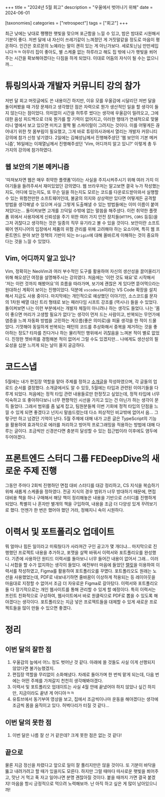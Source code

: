 +++
title = "2024년 5월 회고"
description = "우울에서 벗어나기 위해"
date = 2024-06-01

[taxonomies]
categories = ["retrospect"]
tags = ["회고"]
+++

최근 낮에는 낮대로 쨍쨍한 햇빛을 맞으며 포근함을 느낄 수 있고, 밤은 밤대로 시원해서 기분이 좋다. 저번 달에 내 자신이 쓰레기같이 느껴졌던 게 거짓말같을 정도로 마음이 평온하다. 인간은 호르몬의 노예라는 말이 괜히 있는 게 아닌가보다. 세로토닌님 만만세입니다ㅋㅋ 아무리 집이 좋아도, 별 스케줄 없는 하루라고 해도 집 밖에 나가 햇빛을 쐬어주는 시간을 확보해야겠다는 다짐을 하게 되었다. 이대로 어둠의 자식이 될 수는 없으니까...

<!-- more -->

# 튜링의사과 개발자 커뮤니티 강의 참가
저번 달 회고 머릿글에도 쓴 내용이긴 하지만, 이유 모를 우울감에 시달리던 저번 달을 돌이켜봤을 때 가장 문제라고 생각했던 점은 자력으로 뭔가 생산적인 일을 할 생각이 들지 않는다는 점이었다. 의미없이 시간을 허투루 썼다는 생각에 우울감이 밀려오고, 그에 대한 음성 피드백으로 더욱 뭔가를 할 기력이 없어지고, 이러한 행태가 연쇄적으로 맞물리니 옆에서 보고 있으면 미치고 팔짝 뛸 스파이럴이 그려지는 것이다. 이를 어떻게든 끊어내기 위한 첫 몸부림이 필요했고, 그게 바로 튜링의사과에서 열리는 개발자 커뮤니티 강의에 참가 신청 넣기였다. 2일에는 김혜성님께서 진행해주셨던 '웹 보안의 기본 메커니즘', 16일에는 이재열님께서 진행해주셨던 'Vim, 어디까지 알고 있니?' 이렇게 총 두 가지의 강의에 참가하였다.

## 웹 보안의 기본 메커니즘
'따져보자면 웹은 매우 취약한 플랫폼'이라는 사실을 주지시켜주시기 위해 여러 가지 이야기들을 들려주셔서 재미있었던 강의였다. 웹 브라우저는 알고보면 결국 누가 작성했는지도, 어디에 있는지도, 또 무슨 일을 하는지도 모르는 코드를 다운로드받아와서 실행할 수 있는 위험천만한 소프트웨어인데, 불굴의 의지와 상상력만 있다면 어떻게든 공격할 방법을 생각해낼 수 있으며 사실 그렇게 도출해낼 수 있는 방법들에는 이미 이름이 붙여져있다는... 돌이켜보면 고개를 끄덕일 수밖에 없는 말씀을 해주셨다. 이런 취약한 플랫폼 위에서 사용자에게 신뢰성을 주기 위한 여러 가지 안전 장치들(`HTTPS`, `CORS` 등등)을 그저 귀찮다고 생각하는 것은 일종의 직무 유기라고 볼 수 있을 것이다. 보안이란 소프트웨어 엔지니어의 입장에서 제품의 위험 관리를 위해 고려해야 하는 요소이며, 특히 웹 프론트엔드 분야 보안 정책의 기반이 되는 `Origin`에 대해 올바르게 이해하는 것이 중요하다는 것을 느낄 수 있었다.

## Vim, 어디까지 알고 있니?
Vim, 정확히는 NeoVim과 여러 부수적인 도구를 활용하여 자신의 생산성을 끌어올리기 위해 해오셨던 여정을 설명해주시는 강의였다. 처음에는 '이런 것도 돼요'로 시작해서 '저는 이런 것까지 해봤어요'의 흐름을 따라가며, 보기에 괜찮은 게 있다면 뜯어먹으라는 원대하신 계획이 보이는 진행이었다. 덕분에 `vscodevim`이라는 VS Code 확장을 설치해서 지금도 사용 중이다. 마지막에는 개인적으로 예상했던 이야기인, 소스코드를 문자의 1차원 배열 대신 트리 형태로 보는 패러다임 시프트 강조를 (역시나) 들을 수 있었다. 돌이켜보면 나는 이런 부분에서는 개발자 체질이 아니려나 하는 생각도 들었다. 나는 '몸이 좋으면 머리가 고생할 필요가 없다'는 생각이 먼저 드는 사람이고, 반복되는 무언가에 염증을 느껴 자동화 방법을 고민하는 게으름(좋은 의미로)을 피울 생각을 한 적이 드물었다. 기껏해야 동일하게 반복되는 패턴의 코드를 추상화해서 중복을 제거하는 것을 좋아하는 정도? 타자를 친다거나 하는 물리적인 행위에서 귀찮음을 느껴본 적이 별로 없었다. 진정한 쳇바퀴를 경험해본 적이 없어서 그럴 수도 있겠지만... 나에게도 생산성의 필요성을 십분 느끼게 되는 날이 올지 궁금하다.

# 코드스냅
5월에는 내가 편집장 역할을 맡아 주제를 정하고 [소개글](https://codesnapmag.hashnode.dev/type)을 작성하였으며, 각 글들의 업로드 순서를 결정했다. 소개글에서도 알 수 있듯, 5월에는 타입과 관련된 이야기들을 다루게 되었다. 처음에는 정적 타입 관련 내용들로만 한정짓고 싶었는데, 정적 타입에 너무 익숙하고 또 좋아하다보니 너무 편향적인 시선을 가지고 있는 건 아닌가 하는 생각이 문득 들었다. 그래서 범위를 좀 넓게 잡고, 팀원분들께 이번 기회에 정적 타입의 단점을 느낄 수 있게 되면 좋겠다고 넌지시 말씀드렸는데 다소 피상적인 비교밖에 없어서 음... 그렇구만 하고 넘겼던 기억이 난다.
5월 주제에 대해 내가 고른 글은 TypeScript의 기능을 활용하여 효과적으로 에러를 처리하고 방어적 프로그래밍을 적용하는 방법에 대해 다루는 글이다. 조금씩만 신경쓴다면 충분히 달성할 수 있는 접근법이라 이후에도 염두에 두어야겠다.

# 프론트엔드 스터디 그룹 FEDeepDive의 새로운 주제 진행
그동안 주마다 2회씩 진행하던 면접 대비 스터디를 대강 정리하고, CS 지식을 복습하기 위해 새롭게 스케줄을 정하였다. 전공 지식의 경우 범위가 너무 방대하기 때문에, 면접 대비용 책을 하나 구매해서 해당 책이 정리해놓은 내용을 기반으로 스터디를 진행하게 되었다. 특별히 나 혼자만 별개의 책을 구입하여, 내용을 조금 더 다양성 있게 꾸려보기로 했다. 언젠가 한 번은 했어야 했던 거라, 정해지니 속이 시원하다.

# 이력서 및 포트폴리오 업데이트
뭐 얼마나 힘든 일이라고 미뤄뒀다가 사라져간 구인 공고가 몇 개더냐... 마지막으로 진행했던 프로젝트 내용을 추가하고, 포맷을 살짝 바꿔서 이력서와 포트폴리오를 완성했다. 기존에 사용하던 원티드 이력서를 돌아보니 너무 들어간 내용이 없어서 그래... 이러니 서합을 할 수가 없지하는 생각이 들었다. 예전부터 마음에 들었던 [랠릿](https://www.rallit.com/)을 이용하여 이력서를 작성하였고, Figma를 활용하여 포트폴리오를 꾸몄다. 포트폴리오도 원래는 노션을 사용했었는데, PDF로 내보내기하면 줄바꿈이 이상하게 적용되는 등 레이아웃을 마음대로 지정할 수 없어서 조금 더 자유로운 Figma로 갈아탔다. 이력서와 포트폴리오 둘 다 장기적으로는 개인 웹사이트를 통해 관리할 수 있게 할 예정이다. 특히 이력서는 프린트 친화적으로 구성하여, 웹사이트에서 바로 원클릭으로 PDF로 뽑을 수 있도록 해야겠다는 생각이다. 포트폴리오는 지금 넣은 프로젝트들을 대체할 수 있게 새로운 프로젝트들을 많이 만들 수 있으면 좋겠다.

# 정리
## 이번 달의 잘한 점
1. 우울감의 늪에서 어느 정도 벗어난 것 같다. 아래에 쓸 것들도 사실 이게 선행되지 않았다면 불가능했겠지.
2. 편집장 역할을 무리없이 소화해냈다. 차례로 돌아가며 한 번씩 맡게 되는데, 다음 번에는 어떤 주제를 가져갈지 천천히 생각해봐야겠다.
3. 이력서 및 포트폴리오 업데이트는 사실 4월 안에 끝냈어야 하지 않았나 싶긴 하지만, 지금이라도 끝낸 게 어디야ㅋㅋ
4. 유튜브에서 동기부여 영상을 보고, 집에서 조금씩이나마 운동을 해야겠다는 생각에 조금씩 몸을 움직이고 있다. 허벅다리가 터질 것 같다...

## 이번 달의 못한 점
1. 이번 달은 나름 잘 산 거 같은데? 크게 못한 점은 없는 것 같다!

## 끝으로
물론 지금 정신을 차렸다고 앞으로 일이 잘 풀리지만은 않을 것이다. 또 기분이 바닥을 뚫고 내려가려고 할 때가 있을지도 모른다. 하지만 그럴 때마다 따사로운 햇빛을 쬐어주고, 맛난 거 먹고 푹 자고 일어나면 분명 괜찮아질 것이다. 붙을 때까지 가면 결국 붙겠지! 마음을 항시 긍정적으로 먹으려 노력해보까. 난 아직 하고 싶은 게 많이 남아있으니까!